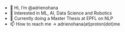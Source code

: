 - 👋 Hi, I’m @adrienohana
- 👀 Interested in ML, AI, Data Science and Robotics
- 🌱 Currently doing a Master Thesis at EPFL on NLP
- 📫 How to reach me -> adrienohana(at)proton(dot)me

<!---
adrienohana/adrienohana is a ✨ special ✨ repository because its `README.md` (this file) appears on your GitHub profile.
You can click the Preview link to take a look at your changes.
--->
